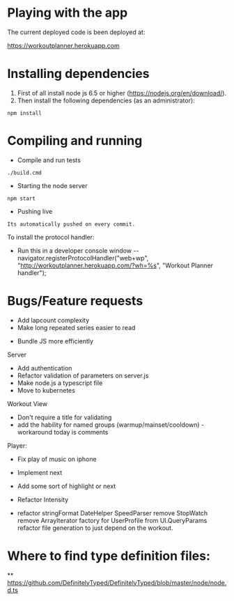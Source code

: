# Playing with the app

The current deployed code is been deployed at:

https://workoutplanner.herokuapp.com

# Installing dependencies

1. First of all install node js 6.5 or higher (https://nodejs.org/en/download/).
2. Then install the following dependencies (as an administrator):

```
npm install
```

# Compiling and running

* Compile and run tests

```
./build.cmd
```

* Starting the node server

```
npm start
```

* Pushing live

```
Its automatically pushed on every commit.
```

To install the protocol handler:
- Run this in a developer console window 
-- navigator.registerProtocolHandler("web+wp", "http://workoutplanner.herokuapp.com/?wh=%s", "Workout Planner handler");

# Bugs/Feature requests
- Add lapcount complexity
- Make long repeated series easier to read
* Bundle JS more efficiently

Server
* Add authentication
* Refactor validation of parameters on server.js
* Make node.js a typescript file
* Move to kubernetes

Workout View
* Don't require a title for validating
* add the hability for named groups (warmup/mainset/cooldown) - workaround today is comments

Player:
* Fix play of music on iphone
* Implement next
* Add some sort of highlight or next

* Refactor Intensity
* refactor
        stringFormat
        DateHelper
        SpeedParser
        remove StopWatch
        remove ArrayIterator
        factory for UserProfile from UI.QueryParams
        refactor file generation to just depend on the workout.

# Where to find type definition files:
** https://github.com/DefinitelyTyped/DefinitelyTyped/blob/master/node/node.d.ts
